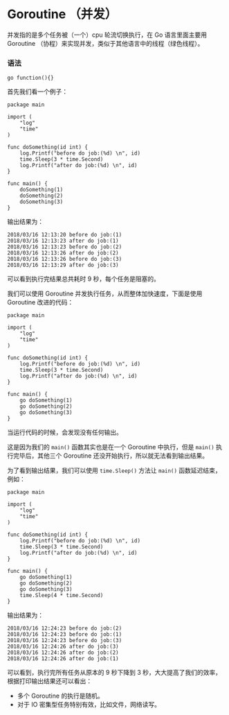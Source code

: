 # Goroutine （并发）

并发指的是多个任务被（一个）cpu 轮流切换执行，在 Go 语言里面主要用 Goroutine （协程）来实现并发，类似于其他语言中的线程（绿色线程）。

### 语法

```
go function(){}
```

首先我们看一个例子：

```
package main

import (
	"log"
	"time"
)

func doSomething(id int) {
	log.Printf("before do job:(%d) \n", id)
	time.Sleep(3 * time.Second)
	log.Printf("after do job:(%d) \n", id)
}

func main() {
	doSomething(1)
	doSomething(2)
	doSomething(3)
}
```

输出结果为： 
```
2018/03/16 12:13:20 before do job:(1) 
2018/03/16 12:13:23 after do job:(1) 
2018/03/16 12:13:23 before do job:(2) 
2018/03/16 12:13:26 after do job:(2) 
2018/03/16 12:13:26 before do job:(3) 
2018/03/16 12:13:29 after do job:(3) 
```

可以看到执行完结果总共耗时 9 秒，每个任务是阻塞的。

我们可以使用 Goroutine 并发执行任务，从而整体加快速度，下面是使用 Goroutine 改进的代码：

```
package main

import (
	"log"
	"time"
)

func doSomething(id int) {
	log.Printf("before do job:(%d) \n", id)
	time.Sleep(3 * time.Second)
	log.Printf("after do job:(%d) \n", id)
}

func main() {
	go doSomething(1)
	go doSomething(2)
	go doSomething(3)
}
```

当运行代码的时候，会发现没有任何输出。   

这是因为我们的 `main()` 函数其实也是在一个 Goroutine 中执行，但是 `main()` 执行完毕后，其他三个 Goroutine 还没开始执行，所以就无法看到输出结果。

为了看到输出结果，我们可以使用 `time.Sleep()` 方法让 `main()` 函数延迟结束，例如：

```
package main

import (
	"log"
	"time"
)

func doSomething(id int) {
	log.Printf("before do job:(%d) \n", id)
	time.Sleep(3 * time.Second)
	log.Printf("after do job:(%d) \n", id)
}

func main() {
	go doSomething(1)
	go doSomething(2)
	go doSomething(3)
	time.Sleep(4 * time.Second)
}
```

输出结果为：

```
2018/03/16 12:24:23 before do job:(2) 
2018/03/16 12:24:23 before do job:(1) 
2018/03/16 12:24:23 before do job:(3) 
2018/03/16 12:24:26 after do job:(3) 
2018/03/16 12:24:26 after do job:(2) 
2018/03/16 12:24:26 after do job:(1)
```
 
可以看到，执行完所有任务从原本的 9 秒下降到 3 秒，大大提高了我们的效率，根据打印输出结果还可以看出：

- 多个 Goroutine 的执行是随机。
- 对于 IO 密集型任务特别有效，比如文件，网络读写。

